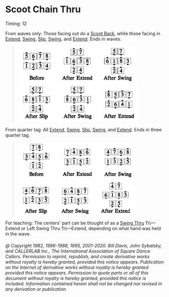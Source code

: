
# Scoot Chain Thru

Timing: 12

From waves only: Those facing out do a
[Scoot Back](../ms/scoot_back.md),
while those facing in
[Extend](../b2/extend.md),
[Swing](swing.md),
[Slip](slip.md),
[Swing](swing.md), and
[Extend](../b2/extend.md). Ends in waves.

> 
> ![alt](scoot_chain_thru_1a.png)![alt](scoot_chain_thru_1b.png)![alt](scoot_chain_thru_1c.png)![alt](scoot_chain_thru_1d.png)![alt](scoot_chain_thru_1e.png)![alt](scoot_chain_thru_1f.png)
> 

From quarter tag: All
[Extend](../b2/extend.md),
[Swing](swing.md),
[Slip](slip.md),
[Swing](swing.md), and
[Extend](../b2/extend.md). Ends in three quarter tag.


> 
> ![alt](scoot_chain_thru_2a.png)![alt](scoot_chain_thru_2b.png)![alt](scoot_chain_thru_2c.png)![alt](scoot_chain_thru_2d.png)![alt](scoot_chain_thru_2e.png)![alt](scoot_chain_thru_2f.png)
> 

For teaching: The centers' part can be thought of as a
[Swing Thru](../b2/swing_thru.md)
1½—Extend or Left Swing Thru 1½—Extend,
depending on what hand
was held in the wave.

###### @ Copyright 1982, 1986-1988, 1995, 2001-2020. Bill Davis, John Sybalsky, and CALLERLAB Inc., The International Association of Square Dance Callers. Permission to reprint, republish, and create derivative works without royalty is hereby granted, provided this notice appears. Publication on the Internet of derivative works without royalty is hereby granted provided this notice appears. Permission to quote parts or all of this document without royalty is hereby granted, provided this notice is included. Information contained herein shall not be changed nor revised in any derivation or publication.
